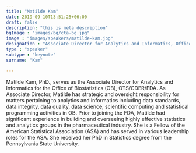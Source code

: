 ```yaml
---
title: "Matilde Kam"
date: 2019-09-10T13:51:25+06:00
draft: false
description: "this is meta description"
bgImage : "images/bg/cta-bg.jpg"
image : "images/speakers/matilde-kam.jpg"
designation : "Associate Director for Analytics and Informatics, Office of Biostatistics, FDA"
type : "speaker"
subtype : "keynote"
surname: "Kam"

---
```


Matilde Kam, PhD., serves as the Associate Director for Analytics and Informatics for the Office of Biostatistics (OB), OTS/CDER/FDA.  As Associate Director, Matilde has strategic and oversight responsibility for matters pertaining to analytics and informatics including data standards, data integrity, data quality, data science, scientific computing and statistical programming activities in OB. Prior to joining the FDA, Matilde had significant experience in building and overseeing highly effective statistics and analytics groups in the pharmaceutical industry. She is a Fellow of the American Statistical Association (ASA) and has served in various leadership roles for the ASA. She received her PhD in Statistics degree from the Pennsylvania State University.
